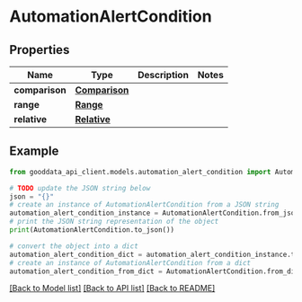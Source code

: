 # AutomationAlertCondition


## Properties

Name | Type | Description | Notes
------------ | ------------- | ------------- | -------------
**comparison** | [**Comparison**](Comparison.md) |  | 
**range** | [**Range**](Range.md) |  | 
**relative** | [**Relative**](Relative.md) |  | 

## Example

```python
from gooddata_api_client.models.automation_alert_condition import AutomationAlertCondition

# TODO update the JSON string below
json = "{}"
# create an instance of AutomationAlertCondition from a JSON string
automation_alert_condition_instance = AutomationAlertCondition.from_json(json)
# print the JSON string representation of the object
print(AutomationAlertCondition.to_json())

# convert the object into a dict
automation_alert_condition_dict = automation_alert_condition_instance.to_dict()
# create an instance of AutomationAlertCondition from a dict
automation_alert_condition_from_dict = AutomationAlertCondition.from_dict(automation_alert_condition_dict)
```
[[Back to Model list]](../README.md#documentation-for-models) [[Back to API list]](../README.md#documentation-for-api-endpoints) [[Back to README]](../README.md)


